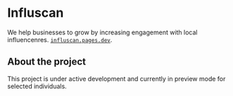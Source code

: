 # Influscan
We help businesses to grow by increasing engagement with local influencenres.
[`influscan.pages.dev`](https://influscan.pages.dev).

## About the project
This project is under active development and currently in preview mode for selected individuals.
